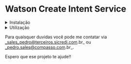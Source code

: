 # Watson Create Intent Service

<details><summary>Instalação</summary>
Primeiro você irá clonar esse repositorio em sua maquina local, o que pode ser feito por esse comando:

`git clone https://gitlab.sicredi.net/sales_pedro/watson-create-intent-service`

Após clonar o repositorio em uma pasta de sua escolha em seu computador local você irá instalar as dependencias necessarias para o projeto ser executado coom este comando:

`npm install`

</details>
<details><summary>Utilização</summary>

Antes de realizarmos quaisquer chamadas para a nossa API primeiro precisamos iniciar o servidor, por padrão ele será iniciado na porta 8080, para fazer isso rode esse comando dentro da pasta do projeto:

`npm start`

O resultado do comando acima deve ser este:

`listening http://localhost:8080`

Agora em alguma ferramenta que possa realizar requisições `POST` (recomendo [postman](https://www.postman.com/downloads/)) você irá informar via `BODY` o **nome** e o **titulo** de sua intenção deste modo:

```json
{
  "intent": {
    "name": "nome_da_intencao",
    "examples": "exemplos,separados,por,virgula"
  }
}
```

O retorno será um arquivo `CSV` que você poderá baixar:

```txt
exemplos,nome_da_intencao
separados,nome_da_intencao
por,nome_da_intencao
virgula,nome_da_intencao
```

> Você também pode acessar a pasta _intents_ dentro do projeto e você verá todos os seus arquivos CSVs de intenções criados e prontos para serem levados para sua workspace do Watson.
</details>

Para quaisquer duvidas você pode me contatar via _sales_pedro@terceiros.sicredi.com.br_ ou _pedro.sales@compasso.com.br_.

Espero que ese projeto te ajude!!
